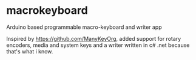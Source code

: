 # macrokeyboard
Arduino based programmable macro-keyboard and writer app

Inspired by https://github.com/ManyKeyOrg, added support for rotary encoders, media and system keys and a writer written in c# .net because that's what i know.

